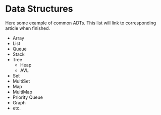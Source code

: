 # Data Structures

Here some example of common ADTs. This list will link to corresponding article when finished.

- Array
- List
- Queue
- Stack
- Tree
  - Heap
  - AVL
- Set
- MultiSet
- Map
- MultiMap
- Priority Queue
- Graph
- etc.